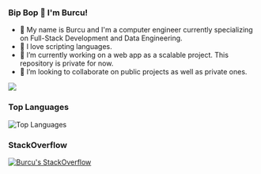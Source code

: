 ### Bip Bop 👋 I'm Burcu!

- 👾 My name is Burcu and I'm a computer engineer currently specializing on Full-Stack Development and Data Engineering.
- 🤖 I love scripting languages.
- 🔭 I’m currently working on a web app as a scalable project. This repository is private for now.
- 👯 I’m looking to collaborate on public projects as well as private ones.

[![](https://visitcount.itsvg.in/api?id=theburcu&label=Profile%20Views&color=9&pretty=true)](https://visitcount.itsvg.in)

### Top Languages

![Top Languages](https://github-readme-stats.vercel.app/api/top-langs/?username=theburcu&layout=compact)

### StackOverflow
[![Burcu's StackOverflow](https://github-readme-stackoverflow.vercel.app/?userID=5898685)](https://stackoverflow.com/users/5898685/burcu)


